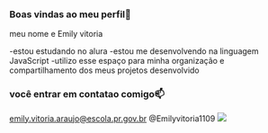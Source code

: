 ### Boas vindas ao meu perfil💙 

meu nome e Emily vitoria

-estou estudando no alura
-estou me desenvolvendo na linguagem JavaScript
-utilizo esse espaço para minha organização e compartilhamento dos meus projetos desenvolvido 

### você entrar em contatao comigo📫   
   
emily.vitoria.araujo@escola.pr.gov.br
@Emilyvitoria1109
![](https://media1.tenor.com/m/zsbHAkozbc4AAAAC/claude-de-alger-obelia.gif)
